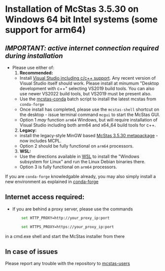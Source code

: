# Installation of McStas 3.5.30 on Windows 64 bit Intel systems (some support for arm64)
## *IMPORTANT: active internet connection required during installation*

* Please use either of:
  1. **Recommended:**
    * Install [Visual Studio including c/c++ support](https://learn.microsoft.com/en-us/cpp/build/building-on-the-command-line?view=msvc-170#download-and-install-the-tools). Any recent version of Visual Studio itself should work. Please install at minumum "Desktop development with c++" selecting VS2019 build tools. You can also use newer VS2022 build tools, but VS2019 must be present also. 
    * Use the [mcstas-conda](mcstas-conda.bat) batch script to install the latest mcstas from `conda-forge` 
    * Once install has completed, please use the `mcstas-shell` shortcut on the desktop - issue terminal command `mcgui` to start the McStas GUI. 
    * Option 1 *may* function `arm64` Windows, but will require installation of Visual Studio including both arm64 and x64_64 build tools for c++.
  2. **Legacy:**
    * install the legacy-style MinGW based [McStas 3.5.30 metapackage](https://download.mcstas.org/mcstas-3.5.30/Windows/McStas-Metapackage-3.5.30-win64.exe) - now includes MCPL. 
    * Option 2 should be fully functional on `arm64` processors.
  3. **WSL:**
    * Use the directions available in [WSL](WSL/README.md) to install the "Windows subsystem for Linux" and run the Linux Debian binaries there. 
    * Option 3 is fully functional on `arm64` processors.
	
If you are `conda-forge` knowledgable already, you may also simply install a new environment as explained in [conda-forge](../conda/README.md)

## Internet access required:
* If you are behind a proxy server, please use the commands
	```bash
		set HTTP_PROXY=http://your_proxy_ip:port
	```
	```bash
		set HTTPS_PROXY=https://your_proxy_ip:port
	```
in a cmd.exe shell and start the McStas installer from there	

## In case of issues
Please report any trouble with the repository to [mcstas-users](mailto:mcstas-users@mcstas.org)

